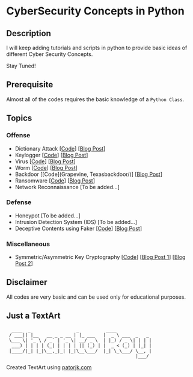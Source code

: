 # CyberSecurity Concepts in Python

## Description
I will keep adding tutorials and scripts in python to provide basic ideas of different Cyber Security Concepts.

Stay Tuned!

## Prerequisite
Almost all of the codes requires the basic knowledge of a `Python Class`.

## Topics
### Offense
* Dictionary Attack  [[Code](dictionary_attack/dictionary_attack.py)]  [[Blog Post](https://shantoroy.com/security/password-cracking-through-dictionary-attack-in-python/)]
* Keylogger  [[Code](keylogger/keylogger.py)]  [[Blog Post](https://shantoroy.com/security/a-simple-keylogger-in-python/)]
* Virus  [[Code](virus/virus.py)]   [[Blog Post](https://shantoroy.com/security/write-a-virus-in-python/)]
* Worm   [[Code](worm/worm.py)]    [[Blog Post](https://shantoroy.com/security/write-a-worm-malware-in-python/)]
* Backdoor   [[Code](Grapevine, Texasbackdoor/)]    [[Blog Post](https://shantoroy.com/security/simple-backdoor-using-python/)]
* Ransomware   [[Code](ransomware/)]   [[Blog Post](https://medium.com/@shantoroy/i-exploited-the-moral-of-chatgpt-by-giving-slightly-different-instructions-to-write-ransomware-c0bb9cad0a55)]
* Network Reconnaissance [To be added...]

### Defense
* Honeypot  [To be added...]
* Intrusion Detection System (IDS)   [To be added...]
* Deceptive Contents using Faker  [[Code](fake_contents/)]  [[Blog Post](https://shantoroy.com/python/using-python-faker-for-data-privacy-redaction-masking/)]

### Miscellaneous
* Symmetric/Asymmetric Key Cryptography   [[Code](cryptography/)]    [[Blog Post 1](https://shantoroy.com/python/basic-cryptography-encryption-decryption-in-python/)]  [[Blog Post 2](https://shantoroy.com/security/symmetric-public-key-cryptography-in-python/)]


## Disclaimer
All codes are very basic and can be used only for educational purposes.

## Just a TextArt
```
  ____  _                 _          ____             
 / ___|| |__   __ _ _ __ | |_ ___   |  _ \ ___  _   _ 
 \___ \| '_ \ / _` | '_ \| __/ _ \  | |_) / _ \| | | |
  ___) | | | | (_| | | | | || (_) | |  _ < (_) | |_| |
 |____/|_| |_|\__,_|_| |_|\__\___/  |_| \_\___/ \__, |
                                                |___/ 
```

Created TextArt using [patorjk.com](https://patorjk.com/software/taag/#p=display&f=Graffiti&t=Type%20Something%20)